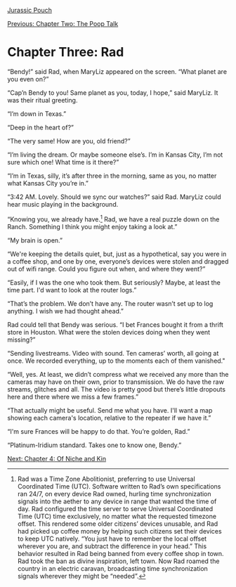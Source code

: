 [Jurassic Pouch](README.md)

[Previous: Chapter Two: The Poop Talk](ch02.md) 

# Chapter Three: Rad

“Bendy!” said Rad, when MaryLiz appeared on the screen. “What planet are you even on?”

“Cap’n Bendy to you! Same planet as you, today, I hope,” said MaryLiz. It was their ritual greeting.

“I’m down in Texas.”

“Deep in the heart of?”

“The very same! How are you, old friend?”

“I’m living the dream. Or maybe someone else’s. I’m in Kansas City, I’m not sure which one! What time is it there?”

“I’m in Texas, silly, it’s after three in the morning, same as you, no matter what Kansas City you’re in.”

“3:42 AM. Lovely. Should we sync our watches?” said Rad. MaryLiz could hear music playing in the background.

“Knowing you, we already have.[^1] Rad, we have a real puzzle down on the Ranch. Something I think you might enjoy taking a look at.”

“My brain is open.”

“We're keeping the details quiet, but, just as a hypothetical, say you were in a coffee shop, and one by one, everyone’s devices were stolen and dragged out of wifi range. Could you figure out when, and where they went?”

“Easily, if I was the one who took them. But seriously? Maybe, at least the time part. I'd want to look at the router logs.”

“That’s the problem. We don’t have any. The router wasn’t set up to log anything. I wish we had thought ahead.”

Rad could tell that Bendy was serious. “I bet Frances bought it from a thrift store in Houston. What were the stolen devices doing when they went missing?”

“Sending livestreams. Video with sound. Ten cameras’ worth, all going at once. We recorded everything, up to the moments each of them vanished."

“Well, yes. At least, we didn’t compress what we received any more than the cameras may have on their own, prior to transmission. We do have the raw streams, glitches and all. The video is pretty good but there’s little dropouts here and there where we miss a few frames.”

“That actually might be useful. Send me what you have. I'll want a map showing each camera's location, relative to the repeater if we have it.”

“I'm sure Frances will be happy to do that. You’re golden, Rad.”

“Platinum-Iridium standard. Takes one to know one, Bendy.”

[^1]: Rad was a Time Zone Abolitionist, preferring to use Universal Coordinated Time (UTC). Software written to Rad’s own specifications ran 24/7, on every device Rad owned, hurling time synchronization signals into the aether to any device in range that wanted the time of day. Rad configured the time server to serve Universal Coordinated Time (UTC) time exclusively, no matter what the requested timezone offset. This rendered some older citizens’ devices unusable, and Rad had picked up coffee money by helping such citizens set their devices to keep UTC natively. “You just have to remember the local offset wherever you are, and subtract the difference in your head.” This behavior resulted in Rad being banned from every coffee shop in town. Rad took the ban as divine inspiration, left town. Now Rad roamed the country in an electric caravan, broadcasting time synchronization signals wherever they might be “needed”.

[Next: Chapter 4: Of Niche and Kin](ch04.md)

